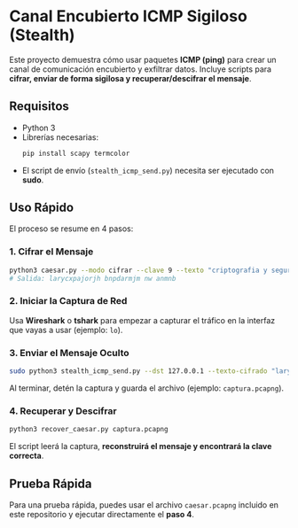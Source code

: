 # Canal Encubierto ICMP Sigiloso (Stealth)
Este proyecto demuestra cómo usar paquetes **ICMP (ping)** para crear un canal de comunicación encubierto y exfiltrar datos. Incluye scripts para **cifrar, enviar de forma sigilosa y recuperar/descifrar el mensaje**.

## Requisitos
- Python 3  
- Librerías necesarias:  
  ```bash
  pip install scapy termcolor
  ```
- El script de envío (`stealth_icmp_send.py`) necesita ser ejecutado con **sudo**.

## Uso Rápido
El proceso se resume en 4 pasos:

### 1. Cifrar el Mensaje
```bash
python3 caesar.py --modo cifrar --clave 9 --texto "criptografia y seguridad en redes"
# Salida: larycxpajorjh bnpdarmjm nw anmnb
```

### 2. Iniciar la Captura de Red
Usa **Wireshark** o **tshark** para empezar a capturar el tráfico en la interfaz que vayas a usar (ejemplo: `lo`).

### 3. Enviar el Mensaje Oculto
```bash
sudo python3 stealth_icmp_send.py --dst 127.0.0.1 --texto-cifrado "larycxpajorjh bnpdarmjm nw anmnb"
```
Al terminar, detén la captura y guarda el archivo (ejemplo: `captura.pcapng`).

### 4. Recuperar y Descifrar
```bash
python3 recover_caesar.py captura.pcapng
```
El script leerá la captura, **reconstruirá el mensaje y encontrará la clave correcta**.

## Prueba Rápida
Para una prueba rápida, puedes usar el archivo `caesar.pcapng` incluido en este repositorio y ejecutar directamente el **paso 4**.

